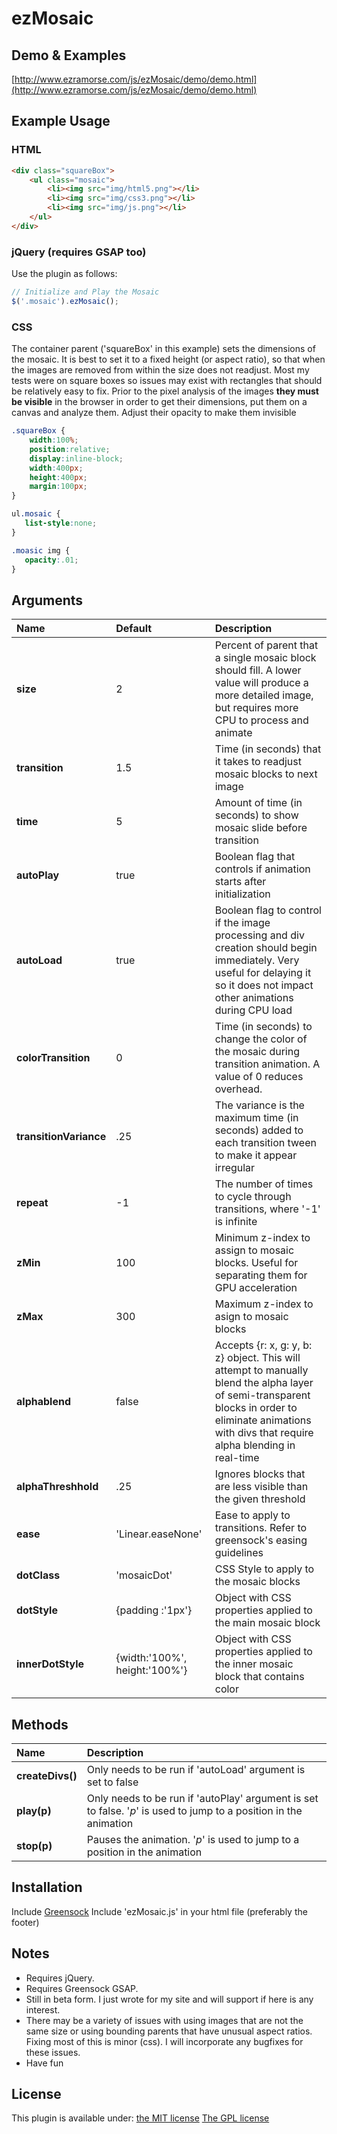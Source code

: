 # ezMosaic

## Demo & Examples

[http://www.ezramorse.com/js/ezMosaic/demo/demo.html](http://www.ezramorse.com/js/ezMosaic/demo/demo.html)

## Example Usage

### HTML

```html
<div class="squareBox">
	<ul class="mosaic">
		<li><img src="img/html5.png"></li>
		<li><img src="img/css3.png"></li>
		<li><img src="img/js.png"></li>
	</ul>
</div>
```

### jQuery (requires GSAP too)

Use the plugin as follows:

```js
// Initialize and Play the Mosaic 
$('.mosaic').ezMosaic();
```

### CSS

The container parent ('squareBox' in this example) sets the dimensions of the mosaic. It is best to set it to a fixed height (or aspect ratio), so that when the images are 
removed from within the size does not readjust. Most my tests were on square boxes so issues may exist with rectangles that should be relatively easy to fix. Prior to the
pixel analysis of the images **they must be visible** in the browser in order to get their dimensions, put them on a canvas and analyze them. Adjust their opacity to make
them invisible

```css
.squareBox {
    width:100%;
    position:relative;
    display:inline-block;
    width:400px;
    height:400px;
    margin:100px;
}

ul.mosaic {
   list-style:none;
}

.moasic img {
   opacity:.01;
}
```

## Arguments
| Name | Default | Description |
| :--------------- | :-------------- | :-------------------------------------------------------- | 
| **size** | 2 | Percent of parent that a single mosaic block should fill. A lower value will produce a more detailed image, but requires more CPU to process and animate |
| **transition** | 1.5  | Time (in seconds) that it takes to readjust mosaic blocks to next image |
| **time** | 5  | Amount of time (in seconds) to show mosaic slide before transition |
| **autoPlay** | true | Boolean flag that controls if animation starts after initialization |
| **autoLoad** | true | Boolean flag to control if the image processing and div creation should begin immediately. Very useful for delaying it so it does not impact other animations during CPU load  |
| **colorTransition** | 0 | Time (in seconds) to change the color of the mosaic during transition animation. A value of 0 reduces overhead. |
| **transitionVariance** | .25 | The variance is the maximum time (in seconds) added to each transition tween to make it appear irregular |
| **repeat** | -1 | The number of times to cycle through transitions, where '-1' is infinite |
| **zMin** | 100 | Minimum z-index to assign to mosaic blocks. Useful for separating them for GPU acceleration  |
| **zMax** | 300 | Maximum z-index to asign to mosaic blocks |
| **alphablend** | false | Accepts {r: x, g: y, b: z} object. This will attempt to manually blend the alpha layer of semi-transparent blocks in order to eliminate animations with divs that require alpha blending in real-time  |
| **alphaThreshhold** | .25 | Ignores blocks that are less visible than the given threshold |
| **ease** | 'Linear.easeNone' | Ease to apply to transitions. Refer to greensock's easing guidelines |
| **dotClass** | 'mosaicDot' | CSS Style to apply to the mosaic blocks |
| **dotStyle** | {padding :'1px'} | Object with CSS properties applied to the main mosaic block |
| **innerDotStyle** | {width:'100%', height:'100%'} | Object with CSS properties applied to the inner mosaic block that contains color |

## Methods
| Name | Description |
| :--------------- | :-------------------------------------------------------- | 
| **createDivs()**| Only needs to be run if 'autoLoad' argument is set to false |
| **play(p)**| Only needs to be run if 'autoPlay' argument is set to false. '*p*' is used to jump to a position in the animation |
| **stop(p)**| Pauses the animation. '*p*' is used to jump to a position in the animation |

## Installation

Include [Greensock](https://greensock.com/)
Include 'ezMosaic.js' in your html file (preferably the footer)

## Notes

* Requires jQuery.
* Requires Greensock GSAP.
* Still in beta form. I just wrote for my site and will support if here is any interest.
* There may be a variety of issues with using images that are not the same size or using bounding parents that have unusual aspect ratios. Fixing most of this is minor (css). I will incorporate any bugfixes for these issues.
* Have fun

## License

This plugin is available under:
[the MIT license](http://mths.be/mit)
[The GPL license](http://www.gnu.org/copyleft/gpl.html)
